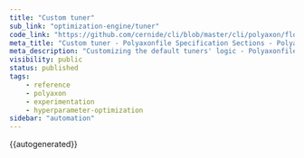 ```yaml
---
title: "Custom tuner"
sub_link: "optimization-engine/tuner"
code_link: "https://github.com/cernide/cli/blob/master/cli/polyaxon/flow/matrix/tuner.py"
meta_title: "Custom tuner - Polyaxonfile Specification Sections - Polyaxon References"
meta_description: "Customizing the default tuners' logic - Polyaxonfile Specification Sections."
visibility: public
status: published
tags:
    - reference
    - polyaxon
    - experimentation
    - hyperparameter-optimization
sidebar: "automation"
---
```


{{autogenerated}}
